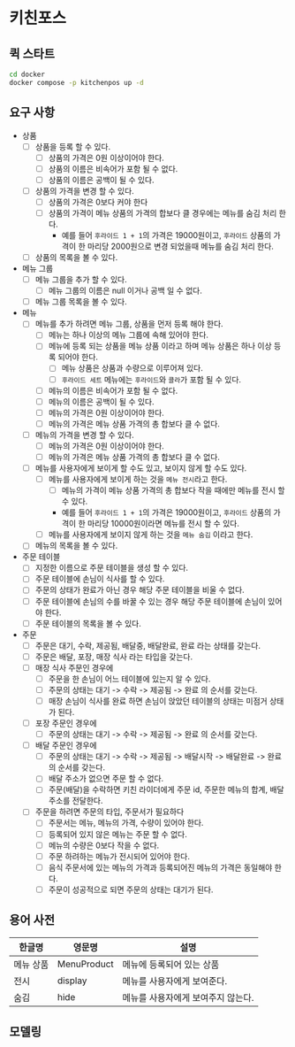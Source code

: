 # 키친포스

## 퀵 스타트

```sh
cd docker
docker compose -p kitchenpos up -d
```

## 요구 사항

- 상품
    - [ ] 상품을 등록 할 수 있다.
        - [ ] 상품의 가격은 0원 이상이어야 한다.
        - [ ] 상품의 이름은 비속어가 포함 될 수 없다.
        - [ ] 상품의 이름은 공백이 될 수 있다.
    - [ ] 상품의 가격을 변경 할 수 있다.
        - [ ] 상품의 가격은 0보다 커야 한다
        - [ ] 상품의 가격이 메뉴 상품의 가격의 합보다 클 경우에는 메뉴를 숨김 처리 한다.
            - 예를 들어 `후라이드 1 + 1`의 가격은 19000원이고, `후라이드` 상품의 가격이 한 마리당 2000원으로 변경 되었을때 메뉴를 숨김 처리 한다.
    - [ ] 상품의 목록을 볼 수 있다.
- 메뉴 그룹
    - [ ] 메뉴 그룹을 추가 할 수 있다.
        - [ ] 메뉴 그룹의 이름은 null 이거나 공백 일 수 없다.
    - [ ] 메뉴 그룹 목록을 볼 수 있다.
- 메뉴
    - [ ] 메뉴를 추가 하려면 메뉴 그룹, 상품을 먼저 등록 해야 한다.
        - [ ] 메뉴는 하나 이상의 메뉴 그룹에 속해 있어야 한다.
        - [ ] 메뉴에 등록 되는 상품을 메뉴 상품 이라고 하며 메뉴 상품은 하나 이상 등록 되어야 한다.
            - [ ] 메뉴 상품은 상품과 수량으로 이루어져 있다.
            - [ ] `후라이드 세트` 메뉴에는 `후라이드`와 `콜라`가 포함 될 수 있다.
        - [ ] 메뉴의 이름은 비속어가 포함 될 수 없다.
        - [ ] 메뉴의 이름은 공백이 될 수 있다.
        - [ ] 메뉴의 가격은 0원 이상이어야 한다.
        - [ ] 메뉴의 가격은 메뉴 상품 가격의 총 합보다 클 수 없다.
    - [ ] 메뉴의 가격을 변경 할 수 있다.
        - [ ] 메뉴의 가격은 0원 이상이어야 한다.
        - [ ] 메뉴의 가격은 메뉴 상품 가격의 총 합보다 클 수 없다.
    - [ ] 메뉴를 사용자에게 보이게 할 수도 있고, 보이지 않게 할 수도 있다.
        - [ ] 메뉴를 사용자에게 보이게 하는 것을 `메뉴 전시`라고 한다.
            - [ ] 메뉴의 가격이 메뉴 상품 가격의 총 합보다 작을 때에만 메뉴를 전시 할 수 있다.
            - 예를 들어 `후라이드 1 + 1`의 가격은 19000원이고, `후라이드` 상품의 가격이 한 마리당 10000원이라면 메뉴를 전시 할 수 있다.
        - [ ] 메뉴를 사용자에게 보이지 않게 하는 것을 `메뉴 숨김` 이라고 한다.
    - [ ] 메뉴의 목록을 볼 수 있다.
- 주문 테이블
    - [ ] 지정한 이름으로 주문 테이블을 생성 할 수 있다.
    - [ ] 주문 테이블에 손님이 식사를 할 수 있다.
    - [ ] 주문의 상태가 완료가 아닌 경우 해당 주문 테이블을 비울 수 없다.
    - [ ] 주문 테이블에 손님의 수를 바꿀 수 있는 경우 해당 주문 테이블에 손님이 있어야 한다.
    - [ ] 주문 테이블의 목록을 볼 수 있다.
- 주문
    - [ ] 주문은 대기, 수락, 제공됨, 배달중, 배달완료, 완료 라는 상태를 갖는다.
    - [ ] 주문은 배달, 포장, 매장 식사 라는 타입을 갖는다.
    - [ ] 매장 식사 주문인 경우에
        - [ ] 주문을 한 손님이 어느 테이블에 있는지 알 수 있다.
        - [ ] 주문의 상태는 대기 -> 수락 -> 제공됨 -> 완료 의 순서를 갖는다.
        - [ ] 매장 손님이 식사를 완료 하면 손님이 앉았던 테이블의 상태는 미점거 상태가 된다.
    - [ ] 포장 주문인 경우에
        - [ ] 주문의 상태는 대기 -> 수락 -> 제공됨 -> 완료 의 순서를 갖는다.
    - [ ] 배달 주문인 경우에
        - [ ] 주문의 상태는 대기 -> 수락 -> 제공됨 -> 배달시작 -> 배달완료 -> 완료 의 순서를 갖는다.
        - [ ] 배달 주소가 없으면 주문 할 수 없다.
        - [ ] 주문(배달)을 수락하면 키친 라이더에게 주문 id, 주문한 메뉴의 합계, 배달 주소를 전달한다.
    - [ ] 주문을 하려면 주문의 타입, 주문서가 필요하다
        - [ ] 주문서는 메뉴, 메뉴의 가격, 수량이 있어야 한다.
        - [ ] 등록되어 있지 않은 메뉴는 주문 할 수 없다.
        - [ ] 메뉴의 수량은 0보다 작을 수 없다.
        - [ ] 주문 하려하는 메뉴가 전시되어 있어야 한다.
        - [ ] 음식 주문서에 있는 메뉴의 가격과 등록되어진 메뉴의 가격은 동일해야 한다.
        - [ ] 주문이 성공적으로 되면 주문의 상태는 대기가 된다.

## 용어 사전

| 한글명   | 영문명         | 설명                  |
|-------|-------------|---------------------|
| 메뉴 상품 | MenuProduct | 메뉴에 등록되어 있는 상품      |
| 전시    | display     | 메뉴를 사용자에게 보여준다.     |
| 숨김    | hide        | 메뉴를 사용자에게 보여주지 않는다. |

## 모델링

